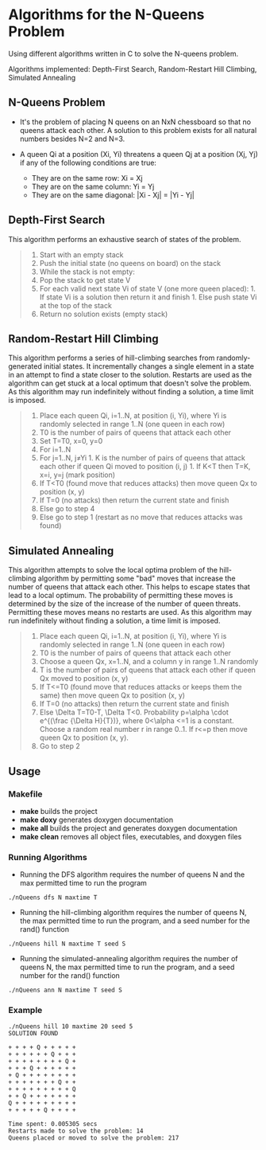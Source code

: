 # Algorithms for the N-Queens Problem
Using different algorithms written in C to solve the N-queens problem.

Algorithms implemented: Depth-First Search, Random-Restart Hill Climbing, Simulated Annealing

## N-Queens Problem
* It's the problem of placing N queens on an NxN chessboard so that no queens attack each other. A solution to this problem exists for all natural numbers besides N=2 and N=3. 

* A queen Qi at a position (Xi, Yi) threatens a queen Qj at a position (Xj, Yj) if any of the following conditions are true:
  * They are on the same row: Xi = Xj
  * They are on the same column: Yi = Yj
  * They are on the same diagonal: |Xi - Xj| = |Yi - Yj|

## Depth-First Search

This algorithm performs an exhaustive search of states of the problem.

> 1. Start with an empty stack
> 1. Push the initial state (no queens on board) on the stack
> 1. While the stack is not empty:
>   1. Pop the stack to get state V
>   1. For each valid next state Vi of state V (one more queen placed):
>     1. If state Vi is a solution then return it and finish
>     1. Else push state Vi at the top of the stack
> 1. Return no solution exists (empty stack)

## Random-Restart Hill Climbing
This algorithm performs a series of hill-climbing searches from randomly-generated initial states. It incrementally changes a single element in a state in an attempt to find a state closer to the solution. Restarts are used as the algorithm can get stuck at a local optimum that doesn't solve the problem. As this algorithm may run indefinitely without finding a solution, a time limit is imposed.

> 1. Place each queen Qi, i=1..N, at position (i, Yi), where Yi is randomly selected in range 1..N (one queen in each row)
> 1. T0 is the number of pairs of queens that attack each other
> 1. Set T=T0, x=0, y=0
> 1. For i=1..N
>   1. For j=1..N, j≠Yi
>     1. K is the number of pairs of queens that attack each other if queen Qi moved to position (i, j)
>     1. If K<T then T=K, x=i, y=j (mark position)
> 1. If T<T0 (found move that reduces attacks) then move queen Qx to position (x, y)
>   1. If T=0 (no attacks) then return the current state and finish
>   1. Else go to step 4
> 1. Else go to step 1 (restart as no move that reduces attacks was found)

## Simulated Annealing
This algorithm attempts to solve the local optima problem of the hill-climbing algorithm by permitting some "bad" moves that increase the number of queens that attack each other. This helps to escape states that lead to a local optimum. The probability of permitting these moves is determined by the size of the increase of the number of queen threats. Permitting these moves means no restarts are used. As this algorithm may run indefinitely without finding a solution, a time limit is imposed.

> 1. Place each queen Qi, i=1..N, at position (i, Yi), where Yi is randomly selected in range 1..N (one queen in each row)
> 1. T0 is the number of pairs of queens that attack each other
> 1. Choose a queen Qx, x=1..N, and a column y in range 1..N randomly
> 1. T is the number of pairs of queens that attack each other if queen Qx moved to position (x, y)
> 1. If T<=T0 (found move that reduces attacks or keeps them the same) then move queen Qx to position (x, y)
>   1. If T=0 (no attacks) then return the current state and finish
> 1. Else \Delta T=T0-T, \Delta T<0. Probability p=\alpha \cdot e^{(\frac {\Delta H}{T})}, where 0<\alpha <=1 is a constant. Choose a random real number r in range 0..1. If r<=p then move queen Qx to position (x, y).
> 1. Go to step 2

## Usage
### Makefile
* **make** builds the project
* **make doxy** generates doxygen documentation
* **make all** builds the project and generates doxygen documentation
* **make clean** removes all object files, executables, and doxygen files

### Running Algorithms
* Running the DFS algorithm requires the number of queens N and the max permitted time to run the program
~~~
./nQueens dfs N maxtime T
~~~

* Running the hill-climbing algorithm requires the number of queens N, the max permitted time to run the program, and a seed number for the rand() function
~~~
./nQueens hill N maxtime T seed S
~~~

* Running the simulated-annealing algorithm requires the number of queens N, the max permitted time to run the program, and a seed number for the rand() function
~~~
./nQueens ann N maxtime T seed S
~~~

### Example
~~~
./nQueens hill 10 maxtime 20 seed 5
SOLUTION FOUND

+ + + + Q + + + + + 
+ + + + + + Q + + + 
+ + + + + + + + Q + 
+ + + Q + + + + + + 
+ Q + + + + + + + + 
+ + + + + + + Q + + 
+ + + + + + + + + Q 
+ + Q + + + + + + + 
Q + + + + + + + + + 
+ + + + + Q + + + + 

Time spent: 0.005305 secs
Restarts made to solve the problem: 14
Queens placed or moved to solve the problem: 217
~~~